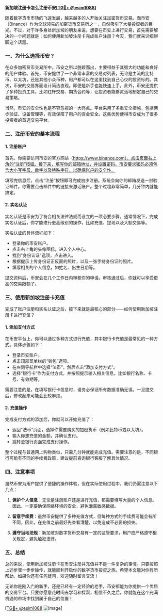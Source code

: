 **新加坡注册卡怎么注册币安[[TG💪+ @esim1088](https://t.me/s/esim1088)]**

随着数字货币市场的飞速发展，越来越多的人开始关注加密货币交易。而币安（Binance）作为全球领先的加密货币交易所之一，自然吸引了大量投资者的目光。不过，对于许多身处新加坡的朋友来说，想要在币安上进行交易，首先需要解决的一个问题就是：如何使用新加坡注册卡完成账户注册？今天，我们就来详细聊聊这个话题。

### 一、为什么选择币安？

在众多加密货币交易所中，币安之所以脱颖而出，主要得益于其强大的功能和良好的用户体验。首先，币安提供了一个非常丰富的交易对列表，无论是主流的比特币、以太坊，还是其他小众币种，用户都可以在这里找到自己心仪的投资标的。其次，币安的交易界面设计简洁直观，即便是新手也能快速上手。此外，币安还提供了多种投资工具，比如杠杆交易、期货合约等，让投资者能够灵活地制定自己的交易策略。

当然，币安的安全性也是不容忽视的一大亮点。平台采用了多重安全措施，包括两步验证、设备管理等，有效保障了用户的资金安全。这些优势使得币安成为了很多投资者的首选交易平台。

### 二、注册币安的基本流程

#### 1. 注册账户

首先，你需要访问币安的官方网站（https://www.binance.com），点击页面右上角的“注册”按钮。接下来，填写你的邮箱地址，并设置密码。币安要求密码必须包含大小写字母、数字以及特殊字符，以确保账户的安全性。

填写完信息后，点击“注册”按钮即可完成初步注册。系统会向你的邮箱发送一封验证邮件，你需要点击邮件中的链接来激活账户。整个过程非常简单，几分钟内就能搞定。

#### 2. 实名认证

实名认证是币安为了符合相关法律法规而设立的一项必要步骤。通常情况下，完成实名认证后，你才能进行更高级别的操作，比如充值、提现以及大额交易等。

实名认证的具体流程如下：
- 登录你的币安账户。
- 点击右上角的头像图标，进入个人中心。
- 找到“身份认证”选项，点击进入。
- 根据提示上传身份证正反面的照片，以及一张手持身份证的照片。
- 填写相关的个人信息，如姓名、出生日期等。

提交资料后，币安会在几个工作日内审核你的申请。审核通过后，你就可以享受更高的交易限额了。

### 三、使用新加坡注册卡充值

完成了账户注册和实名认证之后，接下来就是最核心的部分——如何使用新加坡注册卡进行充值？

#### 1. 添加支付方式

在币安平台上，你可以通过多种方式进行充值，其中银行卡充值是最常见的一种方式。具体步骤如下：
- 登录币安账户。
- 点击顶部菜单栏的“钱包”选项。
- 在左侧导航栏中选择“法币”，然后点击“添加支付方式”。
- 选择“银行卡”作为支付方式，并按照提示输入相关信息，比如银行名称、卡号、有效期等。

需要注意的是，在填写银行卡信息时，请务必保证所有数据准确无误。一旦提交后，修改起来可能会比较麻烦。

#### 2. 充值操作

完成支付方式的添加后，你就可以开始充值了：
- 返回“法币”页面，选择你需要购买的加密货币（例如比特币或以太坊）。
- 输入你想充值的金额，并确认支付。
- 跳转至银行页面完成支付操作。

整个过程与普通网上购物类似，只需几分钟就能完成充值。需要注意的是，不同银行可能有不同的手续费政策，建议提前咨询银行客服了解具体情况。

### 四、注意事项

虽然币安为用户提供了便捷的操作体验，但在实际使用过程中，我们仍需注意以下几点：

1. **保护个人信息**：无论是注册账户还是进行充值，都需要填写大量的个人信息。因此，一定要确保网络环境的安全，避免泄露敏感数据。

2. **留意手续费**：虽然币安提供了多种充值方式，但每种方式的手续费可能会有所不同。因此，在充值之前最好先查看清楚，以免造成不必要的损失。

3. **遵守当地法规**：新加坡对数字货币交易有一定的监管要求，用户应严格遵守相关规定，避免触犯法律。

### 五、总结

总的来说，使用新加坡注册卡在币安注册并充值并不是一件复杂的事情。只要按照上述步骤一步步操作，就能顺利开启你的数字货币投资之旅。希望本文能对你有所帮助，如果你还有任何疑问，欢迎随时留言交流！

无论你是刚入门的新手，还是已经有一定经验的老手，币安都能为你提供一个优质的交易平台。只要你愿意花时间去学习和探索，相信不久之后，你就能在这个充满机遇的市场中找到属于自己的位置！

[[TG💪+ @esim1088](https://t.me/s/esim1088) ![Image](https://i.postimg.cc/4NQfJmqS/Snipaste-2025-05-13-00-14-12.png)]